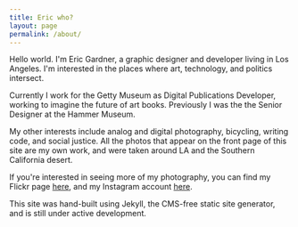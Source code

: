 ```yaml
---
title: Eric who?
layout: page
permalink: /about/
---
```

Hello world.
I'm Eric Gardner, a graphic designer and developer living in Los Angeles. I'm
interested in the places where art, technology, and politics intersect.

Currently I work for the Getty Museum as Digital Publications Developer, working 
to imagine the future of art books. Previously I was the the Senior Designer at 
the Hammer Museum. 

My other interests include analog and digital photography, bicycling, writing 
code, and social justice. All the photos that appear on the front page of this
site are my own work, and were taken around LA and the Southern California desert.

If you're interested in seeing more of my photography, you can find my Flickr 
page [here](https://www.flickr.com/photos/eric-gardner/), and my Instagram 
account [here](https://instagram.com/ec_gardner/).

This site was hand-built using Jekyll, the CMS-free static site generator, and 
is still under active development.

